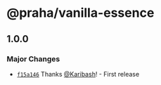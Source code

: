 # @praha/vanilla-essence

## 1.0.0

### Major Changes

- [`f15a146`](https://github.com/praha-inc/vanilla-essence/commit/f15a146e9c15f81e38cd7ccd254c8b81a664fba6) Thanks [@Karibash](https://github.com/Karibash)! - First release

